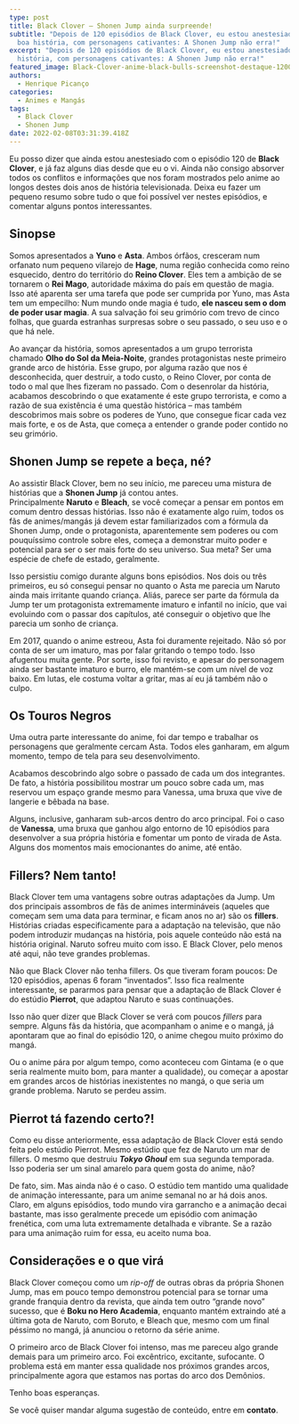 ```yaml
---
type: post
title: Black Clover – Shonen Jump ainda surpreende!
subtitle: "Depois de 120 episódios de Black Clover, eu estou anestesiado. Uma
  boa história, com personagens cativantes: A Shonen Jump não erra!"
excerpt: "Depois de 120 episódios de Black Clover, eu estou anestesiado. Uma boa
  história, com personagens cativantes: A Shonen Jump não erra!"
featured_image: Black-Clover-anime-black-bulls-screenshot-destaque-1200x720_nqxmcc.jpg
authors:
  - Henrique Picanço
categories:
  - Animes e Mangás
tags:
  - Black Clover
  - Shonen Jump
date: 2022-02-08T03:31:39.418Z
---
```

Eu posso dizer que ainda estou anestesiado com o episódio 120 de **Black Clover**, e já faz alguns dias desde que eu o vi. Ainda não consigo absorver todos os conflitos e informações que nos foram mostrados pelo anime ao longos destes dois anos de história televisionada. Deixa eu fazer um pequeno resumo sobre tudo o que foi possível ver nestes episódios, e comentar alguns pontos interessantes.

## **Sinopse**

Somos apresentados a **Yuno** e **Asta**. Ambos órfãos, cresceram num orfanato num pequeno vilarejo de **Hage**, numa região conhecida como reino esquecido, dentro do território do **Reino Clover**. Eles tem a ambição de se tornarem o **Rei Mago**, autoridade máxima do país em questão de magia. Isso até aparenta ser uma tarefa que pode ser cumprida por Yuno, mas Asta tem um empecilho: Num mundo onde magia é tudo, **ele nasceu sem o dom de poder usar magia**. A sua salvação foi seu grimório com trevo de cinco folhas, que guarda estranhas surpresas sobre o seu passado, o seu uso e o que há nele.

Ao avançar da história, somos apresentados a um grupo terrorista chamado **Olho do Sol da Meia-Noite**, grandes protagonistas neste primeiro grande arco de história. Esse grupo, por alguma razão que nos é desconhecida, quer destruir, a todo custo, o Reino Clover, por conta de todo o mal que lhes fizeram no passado. Com o desenrolar da história, acabamos descobrindo o que exatamente é este grupo terrorista, e como a razão de sua existência é uma questão histórica – mas também descobrimos mais sobre os poderes de Yuno, que consegue ficar cada vez mais forte, e os de Asta, que começa a entender o grande poder contido no seu grimório.

## **Shonen Jump se repete a beça, né?**

Ao assistir Black Clover, bem no seu início, me pareceu uma mistura de histórias que a **Shonen Jump** já contou antes. Principalmente **Naruto** e **Bleach**, se você começar a pensar em pontos em comum dentro dessas histórias. Isso não é exatamente algo ruim, todos os fãs de animes/mangás já devem estar familiarizados com a fórmula da Shonen Jump, onde o protagonista, aparentemente sem poderes ou com pouquíssimo controle sobre eles, começa a demonstrar muito poder e potencial para ser o ser mais forte do seu universo. Sua meta? Ser uma espécie de chefe de estado, geralmente.

Isso persistiu comigo durante alguns bons episódios. Nos dois ou três primeiros, eu só consegui pensar no quanto o Asta me parecia um Naruto ainda mais irritante quando criança. Aliás, parece ser parte da fórmula da Jump ter um protagonista extremamente imaturo e infantil no início, que vai evoluindo com o passar dos capítulos, até conseguir o objetivo que lhe parecia um sonho de criança.

Em 2017, quando o anime estreou, Asta foi duramente rejeitado. Não só por conta de ser um imaturo, mas por falar gritando o tempo todo. Isso afugentou muita gente. Por sorte, isso foi revisto, e apesar do personagem ainda ser bastante imaturo e burro, ele mantém-se com um nível de voz baixo. Em lutas, ele costuma voltar a gritar, mas aí eu já também não o culpo.

## **Os Touros Negros**

Uma outra parte interessante do anime, foi dar tempo e trabalhar os personagens que geralmente cercam Asta. Todos eles ganharam, em algum momento, tempo de tela para seu desenvolvimento.

Acabamos descobrindo algo sobre o passado de cada um dos integrantes. De fato, a história possibilitou mostrar um pouco sobre cada um, mas reservou um espaço grande mesmo para Vanessa, uma bruxa que vive de langerie e bêbada na base.

Alguns, inclusive, ganharam sub-arcos dentro do arco principal. Foi o caso de **Vanessa**, uma bruxa que ganhou algo entorno de 10 episódios para desenvolver a sua própria história e fomentar um ponto de virada de Asta. Alguns dos momentos mais emocionantes do anime, até então.

## **Fillers? Nem tanto!**

Black Clover tem uma vantagens sobre outras adaptações da Jump. Um dos principais assombros de fãs de animes intermináveis (aqueles que começam sem uma data para terminar, e ficam anos no ar) são os **fillers**. Histórias criadas especificamente para a adaptação na televisão, que não podem introduzir mudanças na história, pois aquele conteúdo não está na história original. Naruto sofreu muito com isso. E Black Clover, pelo menos até aqui, não teve grandes problemas.

Não que Black Clover não tenha fillers. Os que tiveram foram poucos: De 120 episódios, apenas 6 foram “inventados”. Isso fica realmente interessante, se pararmos para pensar que a adaptação de Black Clover é do estúdio **Pierrot**, que adaptou Naruto e suas continuações.

Isso não quer dizer que Black Clover se verá com poucos *fillers* para sempre. Alguns fãs da história, que acompanham o anime e o mangá, já apontaram que ao final do episódio 120, o anime chegou muito próximo do mangá.

Ou o anime pára por algum tempo, como aconteceu com Gintama (e o que seria realmente muito bom, para manter a qualidade), ou começar a apostar em grandes arcos de histórias inexistentes no mangá, o que seria um grande problema. Naruto se perdeu assim.

## **Pierrot tá fazendo certo?!**

Como eu disse anteriormente, essa adaptação de Black Clover está sendo feita pelo estúdio Pierrot. Mesmo estúdio que fez de Naruto um mar de fillers. O mesmo que destruiu ***Tokyo Ghoul*** em sua segunda temporada. Isso poderia ser um sinal amarelo para quem gosta do anime, não?

De fato, sim. Mas ainda não é o caso. O estúdio tem mantido uma qualidade de animação interessante, para um anime semanal no ar há dois anos. Claro, em alguns episódios, todo mundo vira garrancho e a animação decai bastante, mas isso geralmente precede um episódio com animação frenética, com uma luta extremamente detalhada e vibrante. Se a razão para uma animação ruim for essa, eu aceito numa boa.

## **Considerações e o que virá**

Black Clover começou como um *rip-off* de outras obras da própria Shonen Jump, mas em pouco tempo demonstrou potencial para se tornar uma grande franquia dentro da revista, que ainda tem outro “grande novo” sucesso, que é **Boku no Hero Academia**, enquanto mantém extraindo até a última gota de Naruto, com Boruto, e Bleach que, mesmo com um final péssimo no mangá, já anunciou o retorno da série anime.

O primeiro arco de Black Clover foi intenso, mas me pareceu algo grande demais para um primeiro arco. Foi excêntrico, excitante, sufocante. O problema está em manter essa qualidade nos próximos grandes arcos, principalmente agora que estamos nas portas do arco dos Demônios.

Tenho boas esperanças.

Se você quiser mandar alguma sugestão de conteúdo, entre em **contato**.